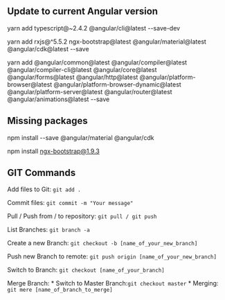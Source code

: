 ## Update to current Angular version

yarn add typescript@~2.4.2 @angular/cli@latest --save-dev

yarn add rxjs@^5.5.2 ngx-bootstrap@latest @angular/material@latest @angular/cdk@latest --save

yarn add @angular/common@latest @angular/compiler@latest @angular/compiler-cli@latest @angular/core@latest @angular/forms@latest @angular/http@latest @angular/platform-browser@latest @angular/platform-browser-dynamic@latest @angular/platform-server@latest @angular/router@latest @angular/animations@latest --save


## Missing packages

npm install --save @angular/material @angular/cdk

npm install ngx-bootstrap@1.9.3

## GIT Commands

Add files to Git: `git add .`

Commit files: `git commit -m "Your message"` 

Pull / Push from / to repository: `git pull / git push` 

List Branches: `git branch -a` 

Create a new Branch: `git checkout -b [name_of_your_new_branch]`

Push new Branch to remote: `git push origin [name_of_your_new_branch]`

Switch to Branch: `git checkout [name_of_your_branch]`

Merge Branch: 
    * Switch to Master Branch:`git checkout master` 
    * Merging: `git mere [name_of_branch_to_merge]` 